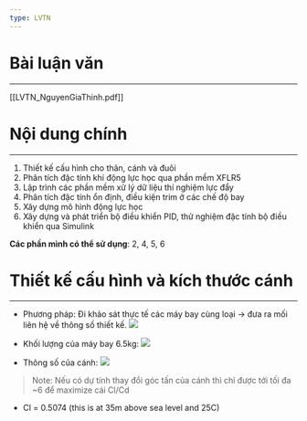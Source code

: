 ```yaml
---
type: LVTN
---
```

# Bài luận văn
---
[[LVTN_NguyenGiaThinh.pdf]]

# Nội dung chính
---
1. Thiết kế cấu hình cho thân, cánh và đuôi
2. Phân tích đặc tính khí động lực học qua phần mềm XFLR5
3. Lập trình các phần mềm xử lý dữ liệu thí nghiệm lực đẩy
4. Phân tích đặc tính ổn định, điều kiện trim ở các chế độ bay 
5. Xây dựng mô hình động lực học
6. Xây dựng và phát triển bộ điều khiển PID, thử nghiệm đặc tính bộ điều khiển qua Simulink

**Các phần mình có thể sử dụng**: 2, 4, 5, 6

# Thiết kế cấu hình và kích thước cánh
---
- Phương pháp: Đi khảo sát thực tế các máy bay cùng loại -> đưa ra mối liên hệ về thông số thiết kế.
![](https://i.imgur.com/BlhULuv.png)

- Khối lượng của máy bay 6.5kg:
  ![](https://i.imgur.com/8K3qFSA.png)

- Thông số của cánh:
![](https://i.imgur.com/sgrPJMR.png)
>Note: Nếu có dự tính thay đổi góc tấn của cánh thì chỉ được tới tối đa ~6 để maximize cái Cl/Cd

- Cl = 0.5074 (this is at 35m above sea level and 25C)
